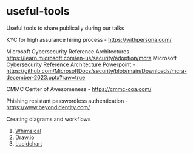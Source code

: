 # useful-tools
Useful tools to share publically during our talks

KYC for high assurance hiring process - https://withpersona.com/

Microsoft Cybersecurity Reference Architectures - https://learn.microsoft.com/en-us/security/adoption/mcra
Microsoft Cybersecurity Reference Architecture Powerpoint - https://github.com/MicrosoftDocs/security/blob/main/Downloads/mcra-december-2023.pptx?raw=true

CMMC Center of Awesomeness - https://cmmc-coa.com/

Phishing resistant passwordless authentication - https://www.beyondidentity.com/

Creating diagrams and workflows
  1. [Whimsical](https://whimsical.com/)
  2. Draw.io
  3. [Lucidchart](https://www.lucidchart.com/pages)
